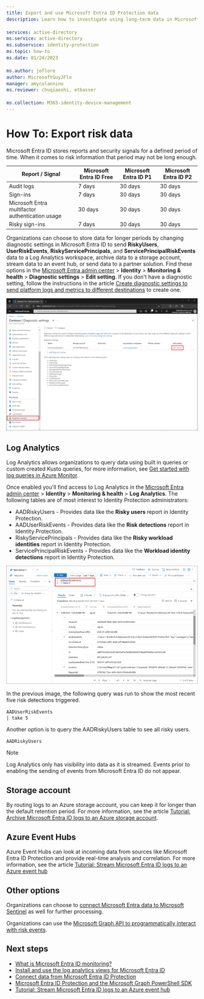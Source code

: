 ```yaml
---
title: Export and use Microsoft Entra ID Protection data
description: Learn how to investigate using long-term data in Microsoft Entra ID Protection

services: active-directory
ms.service: active-directory
ms.subservice: identity-protection
ms.topic: how-to
ms.date: 01/24/2023

ms.author: joflore
author: MicrosoftGuyJFlo
manager: amycolannino
ms.reviewer: chuqiaoshi, etbasser

ms.collection: M365-identity-device-management
---
```

# How To: Export risk data

Microsoft Entra ID stores reports and security signals for a defined period of time. When it comes to risk information that period may not be long enough.

| Report / Signal | Microsoft Entra ID Free | Microsoft Entra ID P1 | Microsoft Entra ID P2 |
| --- | --- | --- | --- |
| Audit logs | 7 days | 30 days | 30 days |
| Sign-ins | 7 days | 30 days | 30 days |
| Microsoft Entra multifactor authentication usage | 30 days | 30 days | 30 days |
| Risky sign-ins | 7 days | 30 days | 30 days |

Organizations can choose to store data for longer periods by changing diagnostic settings in Microsoft Entra ID to send **RiskyUsers**, **UserRiskEvents**, **RiskyServicePrincipals**, and **ServicePrincipalRiskEvents** data to a Log Analytics workspace, archive data to a storage account, stream data to an event hub, or send data to a partner solution. Find these options in the [Microsoft Entra admin center](https://entra.microsoft.com) > **Identity** > **Monitoring & health** > **Diagnostic settings** > **Edit setting**. If you don't have a diagnostic setting, follow the instructions in the article [Create diagnostic settings to send platform logs and metrics to different destinations](../../azure-monitor/essentials/diagnostic-settings.md) to create one.

[ ![Diagnostic settings screen in Microsoft Entra ID showing existing configuration](./media/howto-export-risk-data/change-diagnostic-setting-in-portal.png) ](./media/howto-export-risk-data/change-diagnostic-setting-in-portal.png#lightbox)

## Log Analytics

Log Analytics allows organizations to query data using built in queries or custom created Kusto queries, for more information, see [Get started with log queries in Azure Monitor](../../azure-monitor/logs/get-started-queries.md).

Once enabled you'll find access to Log Analytics in the [Microsoft Entra admin center](https://entra.microsoft.com) > **Identity** > **Monitoring & health** > **Log Analytics**. The following tables are of most interest to Identity Protection administrators:

- AADRiskyUsers - Provides data like the **Risky users** report in Identity Protection.
- AADUserRiskEvents - Provides data like the **Risk detections** report in Identity Protection.
- RiskyServicePrincipals - Provides data like the **Risky workload identities** report in Identity Protection.
- ServicePrincipalRiskEvents - Provides data like the **Workload identity detections** report in Identity Protection.

[ ![Log Analytics view showing a query against the AADUserRiskEvents table showing the top 5 events](./media/howto-export-risk-data/log-analytics-view-query-user-risk-events.png) ](./media/howto-export-risk-data/log-analytics-view-query-user-risk-events.png#lightbox)

In the previous image, the following query was run to show the most recent five risk detections triggered. 

```kusto
AADUserRiskEvents
| take 5
```

Another option is to query the AADRiskyUsers table to see all risky users.

```kusto
AADRiskyUsers
```

> [!NOTE]
> Log Analytics only has visibility into data as it is streamed. Events prior to enabling the sending of events from Microsoft Entra ID do not appear.

## Storage account

By routing logs to an Azure storage account, you can keep it for longer than the default retention period. For more information, see the article [Tutorial: Archive Microsoft Entra ID logs to an Azure storage account](../reports-monitoring/quickstart-azure-monitor-route-logs-to-storage-account.md).

## Azure Event Hubs

Azure Event Hubs can look at incoming data from sources like Microsoft Entra ID Protection and provide real-time analysis and correlation. For more information, see the article [Tutorial: Stream Microsoft Entra ID logs to an Azure event hub](../reports-monitoring/tutorial-azure-monitor-stream-logs-to-event-hub.md)

## Other options

Organizations can choose to [connect Microsoft Entra data to Microsoft Sentinel](../../sentinel/data-connectors/azure-active-directory-identity-protection.md) as well for further processing.

Organizations can use the [Microsoft Graph API to programmatically interact with risk events](howto-identity-protection-graph-api.md).

## Next steps

- [What is Microsoft Entra ID monitoring?](../reports-monitoring/overview-monitoring.md)
- [Install and use the log analytics views for Microsoft Entra ID](../../azure-monitor/visualize/workbooks-view-designer-conversion-overview.md)
- [Connect data from Microsoft Entra ID Protection](../../sentinel/data-connectors/azure-active-directory-identity-protection.md)
- [Microsoft Entra ID Protection and the Microsoft Graph PowerShell SDK](howto-identity-protection-graph-api.md)
- [Tutorial: Stream Microsoft Entra ID logs to an Azure event hub](../reports-monitoring/tutorial-azure-monitor-stream-logs-to-event-hub.md)
